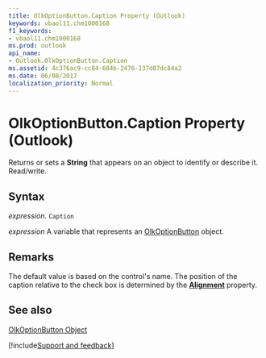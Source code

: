 ```yaml
---
title: OlkOptionButton.Caption Property (Outlook)
keywords: vbaol11.chm1000168
f1_keywords:
- vbaol11.chm1000168
ms.prod: outlook
api_name:
- Outlook.OlkOptionButton.Caption
ms.assetid: 4c376ac9-cc84-684b-2476-137d87dc84a2
ms.date: 06/08/2017
localization_priority: Normal
---
```



# OlkOptionButton.Caption Property (Outlook)

Returns or sets a  **String** that appears on an object to identify or describe it. Read/write.


## Syntax

_expression_. `Caption`

_expression_ A variable that represents an [OlkOptionButton](./Outlook.OlkOptionButton.md) object.


## Remarks

 The default value is based on the control's name. The position of the caption relative to the check box is determined by the **[Alignment](Outlook.OlkOptionButton.Alignment.md)** property.


## See also


[OlkOptionButton Object](Outlook.OlkOptionButton.md)

[!include[Support and feedback](~/includes/feedback-boilerplate.md)]